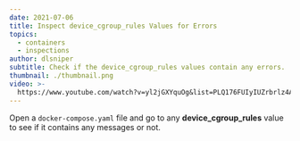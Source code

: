 ```yaml
---
date: 2021-07-06
title: Inspect device_cgroup_rules Values for Errors
topics:
  - containers
  - inspections
author: dlsniper
subtitle: Check if the device_cgroup_rules values contain any errors.
thumbnail: ./thumbnail.png
video: >-
  https://www.youtube.com/watch?v=yl2jGXYquOg&list=PLQ176FUIyIUZrbrlz4AY1V8VzBJKZyVlW&index=62
---
```


Open a `docker-compose.yaml` file and go to any **device_cgroup_rules** value to see if it contains any messages or not.

